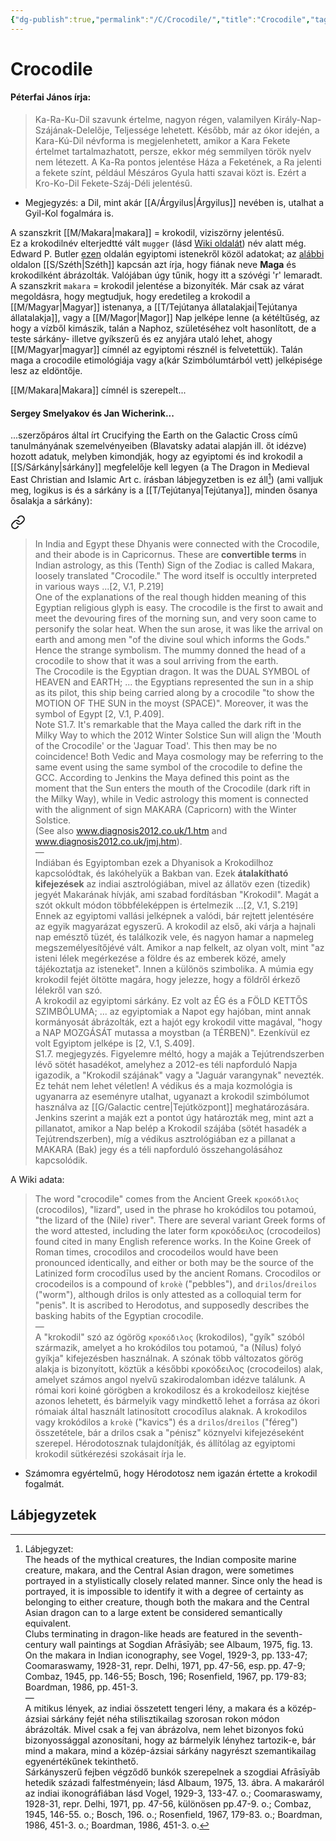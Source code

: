 ```yaml
---
{"dg-publish":true,"permalink":"/C/Crocodile/","title":"Crocodile","tags":["dg_uploaded","containstransclusions","Englishtexttranslated"],"created":"2023-10-19T11:24","updated":"2023-10-27T01:57"}
---
```



# Crocodile

#### Péterfai János írja:

> Ka-Ra-Ku-Dil szavunk értelme, nagyon régen, valamilyen Király-Nap-Szájának-Delelője, Teljessége lehetett. Később, már az ókor idején, a Kara-Kú-Dil névforma is megjelenhetett, amikor a Kara Fekete értelmet tartalmazhatott, persze, ekkor még semmilyen török nyelv nem létezett. A Ka-Ra pontos jelentése Háza a Feketének, a Ra jelenti a fekete színt, például Mészáros Gyula hatti szavai közt is. Ezért a Kro-Ko-Dil Fekete-Száj-Déli jelentésű.  
- Megjegyzés: a Dil, mint akár [[A/Árgyilus\|Árgyilus]] nevében is, utalhat a Gyil-Kol fogalmára is.  

A szanszkrit [[M/Makara\|makara]] = krokodil, viziszörny jelentésű.  
Ez a krokodilnév elterjedtté vált `mugger` (lásd [Wiki oldalát](https://en.wikipedia.org/wiki/Mugger_crocodile)) név alatt még.  
Edward P. Butler [ezen](https://henadology.wordpress.com/theology/netjeru/) oldalán egyiptomi istenekről közöl adatokat; az [alábbi](https://henadology.wordpress.com/theology/netjeru/anat/) oldalon [[S/Széth\|Széth]] kapcsán azt írja, hogy fiának neve **Maga** és krokodilként ábrázolták. Valójában úgy tűnik, hogy itt a szóvégi 'r' lemaradt. A szanszkrit `makara` = krokodil jelentése a bizonyíték. Már csak az várat megoldásra, hogy megtudjuk, hogy eredetileg a krokodil a [[M/Magyar\|Magyar]] istenanya, a [[T/Tejútanya állatalakjai\|Tejútanya állatalakja]], vagy a [[M/Magor\|Magor]] Nap jelképe lenne (a kétéltűség, az hogy a vízből kimászik, talán a Naphoz, születéséhez volt hasonlított, de a teste sárkány- illetve gyíkszerű és ez anyjára utaló lehet, ahogy [[M/Magyar\|magyar]] címnél az egyiptomi résznél is felvetettük). Talán maga a crocodile etimológiája vagy a(kár Szimbólumtárból vett) jelképisége lesz az eldöntője.  

[[M/Makara\|Makara]] címnél is szerepelt...

#### Sergey Smelyakov és Jan Wicherink...

...szerzőpáros által írt Crucifying the Earth on the Galactic Cross című tanulmányának szemelvényeiben (Blavatsky adatai alapján ill. őt idézve) hozott adatuk, melyben kimondják, hogy az egyiptomi és ind krokodil a [[S/Sárkány\|sárkány]] megfelelője kell legyen (a The Dragon in Medieval East Christian and Islamic Art c. írásban lábjegyzetben is ez áll[^1]) (ami valljuk meg, logikus is és a sárkány is a [[T/Tejútanya\|Tejútanya]], minden ősanya ősalakja a sárkány):  

<div class="transclusion internal-embed is-loaded"><a class="markdown-embed-link" href="/m/makara/#hzurgv" aria-label="Open link"><svg xmlns="http://www.w3.org/2000/svg" width="24" height="24" viewBox="0 0 24 24" fill="none" stroke="currentColor" stroke-width="2" stroke-linecap="round" stroke-linejoin="round" class="svg-icon lucide-link"><path d="M10 13a5 5 0 0 0 7.54.54l3-3a5 5 0 0 0-7.07-7.07l-1.72 1.71"></path><path d="M14 11a5 5 0 0 0-7.54-.54l-3 3a5 5 0 0 0 7.07 7.07l1.71-1.71"></path></svg></a><div class="markdown-embed">



> In India and Egypt these Dhyanis were connected with the Crocodile, and their abode is in Capricornus. These are **convertible terms** in Indian astrology, as this (Tenth) Sign of the Zodiac is called Makara, loosely translated "Crocodile." The word itself is occultly interpreted in various ways ...\[2, V.1, P.219\]  
> One of the explanations of the real though hidden meaning of this Egyptian religious glyph is easy. The crocodile is the first to await and meet the devouring fires of the morning sun, and very soon came to personify the solar heat. When the sun arose, it was like the arrival on earth and among men "of the divine soul which informs the Gods." Hence the strange symbolism. The mummy donned the head of a crocodile to show that it was a soul arriving from the earth.  
> The Crocodile is the Egyptian dragon. It was the DUAL SYMBOL of HEAVEN and EARTH; ... the Egyptians represented the sun in a ship as its pilot, this ship being carried along by a crocodile "to show the MOTION OF THE SUN in the moyst (SPACE)". Moreover, it was the symbol of Egypt \[2, V.1, P.409\].  
> Note S1.7. It's remarkable that the Maya called the dark rift in the Milky Way to which the 2012 Winter Solstice Sun will align the 'Mouth of the Crocodile' or the 'Jaguar Toad'. This then may be no coincidence! Both Vedic and Maya cosmology may be referring to the same event using the same symbol of the crocodile to define the GCC. According to Jenkins the Maya defined this point as the moment that the Sun enters the mouth of the Crocodile (dark rift in the Milky Way), while in Vedic astrology this moment is connected with the alignment of sign MAKARA (Capricorn) with the Winter Solstice.  
> (See also www.diagnosis2012.co.uk/1.htm and www.diagnosis2012.co.uk/jmj.htm).  
> —  
> Indiában és Egyiptomban ezek a Dhyanisok a Krokodilhoz kapcsolódtak, és lakóhelyük a Bakban van. Ezek **átalakítható kifejezések** az indiai asztrológiában, mivel az állatöv ezen (tizedik) jegyét Makarának hívják, ami szabad fordításban "Krokodil". Magát a szót okkult módon többféleképpen is értelmezik ...\[2, V.1, S.219\]
> Ennek az egyiptomi vallási jelképnek a valódi, bár rejtett jelentésére az egyik magyarázat egyszerű. A krokodil az első, aki várja a hajnali nap emésztő tüzét, és találkozik vele, és nagyon hamar a napmeleg megszemélyesítőjévé vált. Amikor a nap felkelt, az olyan volt, mint "az isteni lélek megérkezése a földre és az emberek közé, amely tájékoztatja az isteneket". Innen a különös szimbolika. A múmia egy krokodil fejét öltötte magára, hogy jelezze, hogy a földről érkező lélekről van szó.  
> A krokodil az egyiptomi sárkány. Ez volt az ÉG és a FÖLD KETTŐS SZIMBÓLUMA; ... az egyiptomiak a Napot egy hajóban, mint annak kormányosát ábrázolták, ezt a hajót egy krokodil vitte magával, "hogy a NAP MOZGÁSÁT mutassa a moystban (a TÉRBEN)". Ezenkívül ez volt Egyiptom jelképe is \[2, V.1, S.409\].  
> S1.7. megjegyzés. Figyelemre méltó, hogy a maják a Tejútrendszerben lévő sötét hasadékot, amelyhez a 2012-es téli napforduló Napja igazodik, a "Krokodil szájának" vagy a "Jaguár varangynak" nevezték. Ez tehát nem lehet véletlen! A védikus és a maja kozmológia is ugyanarra az eseményre utalhat, ugyanazt a krokodil szimbólumot használva az [[G/Galactic centre\|Tejútközpont]] meghatározására. Jenkins szerint a maják ezt a pontot úgy határozták meg, mint azt a pillanatot, amikor a Nap belép a Krokodil szájába (sötét hasadék a Tejútrendszerben), míg a védikus asztrológiában ez a pillanat a MAKARA (Bak) jegy és a téli napforduló összehangolásához kapcsolódik.  


</div></div>


A Wiki adata:  
> The word "crocodile" comes from the Ancient Greek `κροκόδιλος` (crocodilos), "lizard", used in the phrase ho krokódilos tou potamoú, "the lizard of the (Nile) river". There are several variant Greek forms of the word attested, including the later form κροκόδειλος (crocodeilos) found cited in many English reference works. In the Koine Greek of Roman times, crocodilos and crocodeilos would have been pronounced identically, and either or both may be the source of the Latinized form crocodīlus used by the ancient Romans. Crocodilos or crocodeilos is a compound of `krokè` ("pebbles"), and `drilos`/`dreilos` ("worm"), although drilos is only attested as a colloquial term for "penis". It is ascribed to Herodotus, and supposedly describes the basking habits of the Egyptian crocodile.  
> —  
> A "krokodil" szó az ógörög `κροκόδιλος` (krokodilos), "gyík" szóból származik, amelyet a ho krokódilos tou potamoú, "a (Nílus) folyó gyíkja" kifejezésben használnak. A szónak több változatos görög alakja is bizonyított, köztük a későbbi κροκόδειλος (crocodeilos) alak, amelyet számos angol nyelvű szakirodalomban idézve találunk. A római kori koiné görögben a krokodilosz és a krokodeilosz kiejtése azonos lehetett, és bármelyik vagy mindkettő lehet a forrása az ókori rómaiak által használt latinosított crocodīlus alaknak. A krokodilos vagy krokódilos a `krokè` ("kavics") és a `drilos`/`dreilos` ("féreg") összetétele, bár a drilos csak a "pénisz" köznyelvi kifejezéseként szerepel. Hérodotosznak tulajdonítják, és állítólag az egyiptomi krokodil sütkérezési szokásait írja le.  
- Számomra egyértelmű, hogy Hérodotosz nem igazán értette a krokodil fogalmát.  

## Lábjegyzetek

[^1]: Lábjegyzet:  
The heads of the mythical creatures, the Indian composite marine creature, makara, and the Central Asian dragon, were sometimes portrayed in a stylistically closely related manner. Since only the head is portrayed, it is impossible to identify it with a degree of certainty as belonging to either creature, though both the makara and the Central Asian dragon can to a large extent be considered semantically equivalent.  
Clubs terminating in dragon-like heads are featured in the seventh-century wall paintings at Sogdian Afrāsīyāb; see Albaum, 1975, fig. 13. On the makara in Indian iconography, see Vogel, 1929-3, pp. 133-47; Coomaraswamy, 1928-31, repr. Delhi, 1971, pp. 47-56, esp. pp. 47-9; Combaz, 1945, pp. 146-55; Bosch, 196; Rosenfield, 1967, pp. 179-83; Boardman, 1986, pp. 451-3.  
—  
A mitikus lények, az indiai összetett tengeri lény, a makara és a közép-ázsiai sárkány fejét néha stilisztikailag szorosan rokon módon ábrázolták. Mivel csak a fej van ábrázolva, nem lehet bizonyos fokú bizonyossággal azonosítani, hogy az bármelyik lényhez tartozik-e, bár mind a makara, mind a közép-ázsiai sárkány nagyrészt szemantikailag egyenértékűnek tekinthető.  
Sárkányszerű fejben végződő bunkók szerepelnek a szogdiai Afrāsīyāb hetedik századi falfestményein; lásd Albaum, 1975, 13. ábra. A makaráról az indiai ikonográfiában lásd Vogel, 1929-3, 133-47. o.; Coomaraswamy, 1928-31, repr. Delhi, 1971, pp. 47-56, különösen pp.47-9. o.; Combaz, 1945, 146-55. o.; Bosch, 196. o.; Rosenfield, 1967, 179-83. o.; Boardman, 1986, 451-3. o.; Boardman, 1986, 451-3. o.  